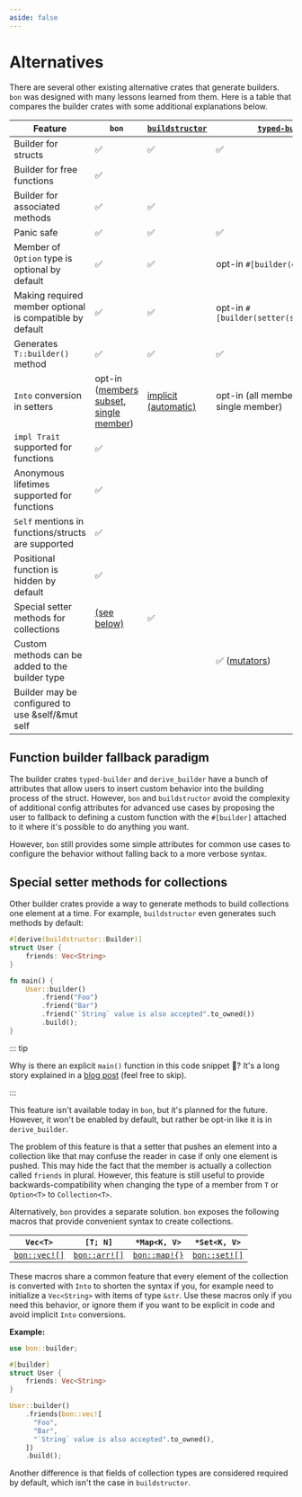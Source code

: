 ```yaml
---
aside: false
---
```


# Alternatives

There are several other existing alternative crates that generate builders. `bon` was designed with many lessons learned from them. Here is a table that compares the builder crates with some additional explanations below.

<!-- If you want to edit the table below make sure to reduce the font size in editor or turn off word wrap to easier view the table -->

Feature                                                  | `bon`                                                        | [`buildstructor`]               | [`typed-builder`]                                                   | [`derive_builder`]
---------------------------------------------------------|--------------------------------------------------------------|---------------------------------|---------------------------------------------------------------------|-------------------
Builder for structs                                      | :white_check_mark:                                           | :white_check_mark:              | :white_check_mark:                                                  | :white_check_mark:
Builder for free functions                               | :white_check_mark:                                           |                                 |                                                                     |
Builder for associated methods                           | :white_check_mark:                                           | :white_check_mark:              |                                                                     |
Panic safe                                               | :white_check_mark:                                           | :white_check_mark:              | :white_check_mark:                                                  | `build()` returns a `Result`
Member of `Option` type is optional by default           | :white_check_mark:                                           | :white_check_mark:              | <span class="nobr">opt-in `#[builder(default)]`</span>              | <span class="nobr">opt-in `#[builder(default)]`</span>
Making required member optional is compatible by default | :white_check_mark:                                           | :white_check_mark:              | <span class="nobr">opt-in `#[builder(setter(strip_option))]`</span> | <span class="nobr">opt-in `#[builder(setter(strip_option))]`</span>
Generates `T::builder()` method                          | :white_check_mark:                                           | :white_check_mark:              | :white_check_mark:                                                  | only `Builder::default()`
`Into` conversion in setters                             | opt-in ([members subset][bon-on], [single member][bon-into]) | [implicit (automatic)][bs-into] | opt-in (all members + out-out, single member)                       | [opt-in (all members, single member)][db-into]
 `impl Trait` supported for functions                    | :white_check_mark:                                           |                                 |                                                                     |
Anonymous lifetimes supported for functions              | :white_check_mark:                                           |                                 |                                                                     |
`Self` mentions in functions/structs are supported       | :white_check_mark:                                           |                                 |                                                                     |
Positional function is hidden by default                 | :white_check_mark:                                           |                                 |                                                                     |
Special setter methods for collections                   | [(see below)][r1]                                            | :white_check_mark:              |                                                                     | :white_check_mark:
Custom methods can be added to the builder type          |                                                              |                                 | :white_check_mark: ([mutators])                                     | :white_check_mark:
Builder may be configured to use &self/&mut self         |                                                              |                                 |                                                                     | :white_check_mark:

## Function builder fallback paradigm

The builder crates `typed-builder` and `derive_builder` have a bunch of attributes that allow users to insert custom behavior into the building process of the struct. However, `bon` and `buildstructor` avoid the complexity of additional config attributes for advanced use cases by proposing the user to fallback to defining a custom function with the `#[builder]` attached to it where it's possible to do anything you want.

However, `bon` still provides some simple attributes for common use cases to configure the behavior without falling back to a more verbose syntax.

## Special setter methods for collections

Other builder crates provide a way to generate methods to build collections one element at a time. For example, `buildstructor` even generates such methods by default:

```rust
#[derive(buildstructor::Builder)]
struct User {
    friends: Vec<String>
}

fn main() {
    User::builder()
        .friend("Foo")
        .friend("Bar")
        .friend("`String` value is also accepted".to_owned())
        .build();
}
```

::: tip

Why is there an explicit `main()` function in this code snippet 🤔? It's a long story explained in a [blog post](../blog/the-weird-of-function-local-types-in-rust) (feel free to skip).

:::

This feature isn't available today in `bon`, but it's planned for the future. However, it won't be enabled by default, but rather be opt-in like it is in `derive_builder`.

The problem of this feature is that a setter that pushes an element into a collection like that may confuse the reader in case if only one element is pushed. This may hide the fact that the member is actually a collection called `friends` in plural. However, this feature is still useful to provide backwards-compatibility when changing the type of a member from `T` or `Option<T>` to `Collection<T>`.

Alternatively, `bon` provides a separate solution. `bon` exposes the following macros that provide convenient syntax to create collections.

`Vec<T>`             | `[T; N]`             | `*Map<K, V>`         | `*Set<K, V>`
---------------------|----------------------|----------------------|---------------------
[`bon::vec![]`][vec] | [`bon::arr![]`][arr] | [`bon::map!{}`][map] | [`bon::set![]`][set]

These macros share a common feature that every element of the collection is converted with `Into` to shorten the syntax if you, for example need to initialize a `Vec<String>` with items of type `&str`. Use these macros only if you need this behavior, or ignore them if you want to be explicit in code and avoid implicit `Into` conversions.

**Example:**

```rust
use bon::builder;

#[builder]
struct User {
    friends: Vec<String>
}

User::builder()
    .friends(bon::vec![
      "Foo",
      "Bar",
      "`String` value is also accepted".to_owned(),
    ])
    .build();
```

Another difference is that fields of collection types are considered required by default, which isn't the case in `buildstructor`.

[`buildstructor`]: https://docs.rs/buildstructor/latest/buildstructor/
[`typed-builder`]: https://docs.rs/typed-builder/latest/typed_builder/
[`derive_builder`]: https://docs.rs/derive_builder/latest/derive_builder/
[vec]: https://docs.rs/bon/latest/bon/macro.vec.html
[arr]: https://docs.rs/bon/latest/bon/macro.arr.html
[map]: https://docs.rs/bon/latest/bon/macro.map.html
[set]: https://docs.rs/bon/latest/bon/macro.set.html
[mutators]: https://docs.rs/typed-builder/latest/typed_builder/derive.TypedBuilder.html#mutators
[bon-on]: ../reference/builder#on
[bon-into]: ../reference/builder#into
[bs-into]: https://docs.rs/buildstructor/latest/buildstructor/#into-field
[db-into]: https://docs.rs/derive_builder/latest/derive_builder/#generic-setters
[r1]: #special-setter-methods-for-collections
